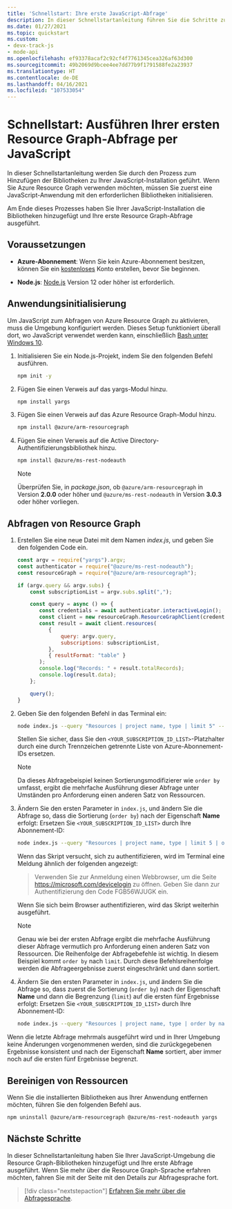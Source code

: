 ```yaml
---
title: 'Schnellstart: Ihre erste JavaScript-Abfrage'
description: In dieser Schnellstartanleitung führen Sie die Schritte zum Aktivieren der Resource Graph-Bibliothek für JavaScript und zum Ausführen Ihrer ersten Abfrage aus.
ms.date: 01/27/2021
ms.topic: quickstart
ms.custom:
- devx-track-js
- mode-api
ms.openlocfilehash: ef93378acaf2c92cf4f7761345cea326af63d300
ms.sourcegitcommit: 49b2069d9bcee4ee7dd77b9f1791588fe2a23937
ms.translationtype: HT
ms.contentlocale: de-DE
ms.lasthandoff: 04/16/2021
ms.locfileid: "107533054"
---
```

# <a name="quickstart-run-your-first-resource-graph-query-using-javascript"></a>Schnellstart: Ausführen Ihrer ersten Resource Graph-Abfrage per JavaScript

In dieser Schnellstartanleitung werden Sie durch den Prozess zum Hinzufügen der Bibliotheken zu Ihrer JavaScript-Installation geführt. Wenn Sie Azure Resource Graph verwenden möchten, müssen Sie zuerst eine JavaScript-Anwendung mit den erforderlichen Bibliotheken initialisieren.

Am Ende dieses Prozesses haben Sie Ihrer JavaScript-Installation die Bibliotheken hinzugefügt und Ihre erste Resource Graph-Abfrage ausgeführt.

## <a name="prerequisites"></a>Voraussetzungen

- **Azure-Abonnement**: Wenn Sie kein Azure-Abonnement besitzen, können Sie ein [kostenloses](https://azure.microsoft.com/free/) Konto erstellen, bevor Sie beginnen.

- **Node.js**: [Node.js](https://nodejs.org/) Version 12 oder höher ist erforderlich.

## <a name="application-initialization"></a>Anwendungsinitialisierung

Um JavaScript zum Abfragen von Azure Resource Graph zu aktivieren, muss die Umgebung konfiguriert werden. Dieses Setup funktioniert überall dort, wo JavaScript verwendet werden kann, einschließlich [Bash unter Windows 10](/windows/wsl/install-win10).

1. Initialisieren Sie ein Node.js-Projekt, indem Sie den folgenden Befehl ausführen.

   ```bash
   npm init -y
   ```

1. Fügen Sie einen Verweis auf das yargs-Modul hinzu.

   ```bash
   npm install yargs
   ```

1. Fügen Sie einen Verweis auf das Azure Resource Graph-Modul hinzu.

   ```bash
   npm install @azure/arm-resourcegraph
   ```

1. Fügen Sie einen Verweis auf die Active Directory-Authentifizierungsbibliothek hinzu.

   ```bash
   npm install @azure/ms-rest-nodeauth
   ```

   > [!NOTE]
   > Überprüfen Sie, in _package.json_, ob `@azure/arm-resourcegraph` in Version **2.0.0** oder höher und `@azure/ms-rest-nodeauth` in Version **3.0.3** oder höher vorliegen.

## <a name="query-the-resource-graph"></a>Abfragen von Resource Graph

1. Erstellen Sie eine neue Datei mit dem Namen _index.js_, und geben Sie den folgenden Code ein.

   ```javascript
   const argv = require("yargs").argv;
   const authenticator = require("@azure/ms-rest-nodeauth");
   const resourceGraph = require("@azure/arm-resourcegraph");

   if (argv.query && argv.subs) {
       const subscriptionList = argv.subs.split(",");

       const query = async () => {
          const credentials = await authenticator.interactiveLogin();
          const client = new resourceGraph.ResourceGraphClient(credentials);
          const result = await client.resources(
             {
                 query: argv.query,
                 subscriptions: subscriptionList,
             },
             { resultFormat: "table" }
          );
          console.log("Records: " + result.totalRecords);
          console.log(result.data);
       };

       query();
   }
   ```

1. Geben Sie den folgenden Befehl in das Terminal ein:

   ```bash
   node index.js --query "Resources | project name, type | limit 5" --subs <YOUR_SUBSCRIPTION_ID_LIST>
   ```

   Stellen Sie sicher, dass Sie den `<YOUR_SUBSCRIPTION_ID_LIST>`-Platzhalter durch eine durch Trennzeichen getrennte Liste von Azure-Abonnement-IDs ersetzen.

   > [!NOTE]
   > Da dieses Abfragebeispiel keinen Sortierungsmodifizierer wie `order by` umfasst, ergibt die mehrfache Ausführung dieser Abfrage unter Umständen pro Anforderung einen anderen Satz von Ressourcen.

1. Ändern Sie den ersten Parameter in `index.js`, und ändern Sie die Abfrage so, dass die Sortierung (`order by`) nach der Eigenschaft **Name** erfolgt: Ersetzen Sie `<YOUR_SUBSCRIPTION_ID_LIST>` durch Ihre Abonnement-ID:

   ```bash
   node index.js --query "Resources | project name, type | limit 5 | order by name asc" --subs "<YOUR_SUBSCRIPTION_ID_LIST>"
   ```

   Wenn das Skript versucht, sich zu authentifizieren, wird im Terminal eine Meldung ähnlich der folgenden angezeigt:

   > Verwenden Sie zur Anmeldung einen Webbrowser, um die Seite https://microsoft.com/devicelogin zu öffnen. Geben Sie dann zur Authentifizierung den Code FGB56WJUGK ein.

   Wenn Sie sich beim Browser authentifizieren, wird das Skript weiterhin ausgeführt.

   > [!NOTE]
   > Genau wie bei der ersten Abfrage ergibt die mehrfache Ausführung dieser Abfrage vermutlich pro Anforderung einen anderen Satz von Ressourcen. Die Reihenfolge der Abfragebefehle ist wichtig. In diesem Beispiel kommt `order by` nach `limit`. Durch diese Befehlsreihenfolge werden die Abfrageergebnisse zuerst eingeschränkt und dann sortiert.

1. Ändern Sie den ersten Parameter in `index.js`, und ändern Sie die Abfrage so, dass zuerst die Sortierung (`order by`) nach der Eigenschaft **Name** und dann die Begrenzung (`limit`) auf die ersten fünf Ergebnisse erfolgt: Ersetzen Sie `<YOUR_SUBSCRIPTION_ID_LIST>` durch Ihre Abonnement-ID:

   ```bash
   node index.js --query "Resources | project name, type | order by name asc | limit 5" --subs "<YOUR_SUBSCRIPTION_ID_LIST>"
   ```

Wenn die letzte Abfrage mehrmals ausgeführt wird und in Ihrer Umgebung keine Änderungen vorgenommenen werden, sind die zurückgegebenen Ergebnisse konsistent und nach der Eigenschaft **Name** sortiert, aber immer noch auf die ersten fünf Ergebnisse begrenzt.

## <a name="clean-up-resources"></a>Bereinigen von Ressourcen

Wenn Sie die installierten Bibliotheken aus Ihrer Anwendung entfernen möchten, führen Sie den folgenden Befehl aus.

```bash
npm uninstall @azure/arm-resourcegraph @azure/ms-rest-nodeauth yargs
```

## <a name="next-steps"></a>Nächste Schritte

In dieser Schnellstartanleitung haben Sie Ihrer JavaScript-Umgebung die Resource Graph-Bibliotheken hinzugefügt und Ihre erste Abfrage ausgeführt. Wenn Sie mehr über die Resource Graph-Sprache erfahren möchten, fahren Sie mit der Seite mit den Details zur Abfragesprache fort.

> [!div class="nextstepaction"]
> [Erfahren Sie mehr über die Abfragesprache](./concepts/query-language.md).
